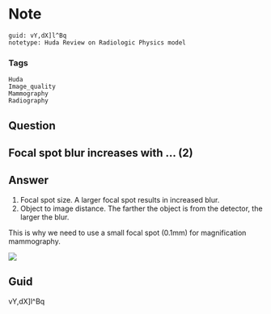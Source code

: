 # Note
```
guid: vY,dX]l^Bq
notetype: Huda Review on Radiologic Physics model
```

### Tags
```
Huda
Image_quality
Mammography
Radiography
```

## Question
<h2>Focal spot blur increases with … (2)</h2>

## Answer
<section>
<p></p><ol><li>Focal spot size. A larger focal spot results in increased blur.</li><li>Object to image distance. The farther the object is from the detector, the larger the blur.</li></ol>This is why we need to use a small focal spot (0.1mm) for magnification mammography.
<p></p><p><img src="paste-4d55caf7c25429f9eb1ec16a0f655af22504687e.png">
</p>

</section>

## Guid
vY,dX]l^Bq
